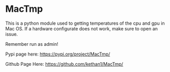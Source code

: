 # MacTmp

This is a python module used to getting temperatures of the cpu and gpu in Mac OS. If a hardware configurate does not work, make sure to open an issue. 

Remember run as admin!

Pypi page here: https://pypi.org/project/MacTmp/

Github Page Here: https://github.com/kethan1/MacTmp/

